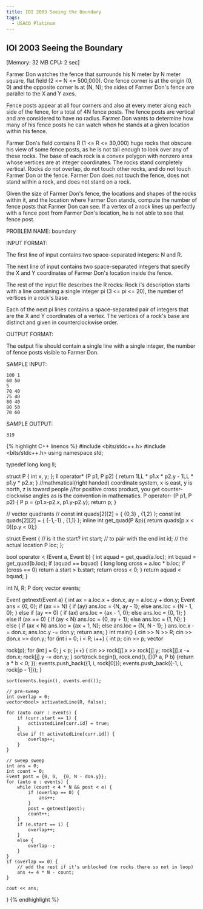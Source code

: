 ```yaml
---
title: IOI 2003 Seeing the Boundary
tags:
  - USACO Platinum
---
```


## IOI 2003 Seeing the Boundary
[Memory: 32 MB CPU: 2 sec]

Farmer Don watches the fence that surrounds his N meter by N meter
square, flat field (2 <= N <= 500,000). One fence corner is at the
origin (0, 0) and the opposite corner is at (N, N); the sides of
Farmer Don's fence are parallel to the X and Y axes.

Fence posts appear at all four corners and also at every meter along
each side of the fence, for a total of 4N fence posts. The fence
posts are vertical and are considered to have no radius. Farmer Don
wants to determine how many of his fence posts he can watch when he
stands at a given location within his fence.

Farmer Don's field contains R (1 <= R <= 30,000) huge rocks that
obscure his view of some fence posts, as he is not tall enough to
look over any of these rocks. The base of each rock is a convex
polygon with nonzero area whose vertices are at integer coordinates.
The rocks stand completely vertical. Rocks do not overlap, do not
touch other rocks, and do not touch Farmer Don or the fence. Farmer
Don does not touch the fence, does not stand within a rock, and does
not stand on a rock.

Given the size of Farmer Don's fence, the locations and shapes of the
rocks within it, and the location where Farmer Don stands, compute
the number of fence posts that Farmer Don can see. If a vertex of a
rock lines up perfectly with a fence post from Farmer Don's location,
he is not able to see that fence post.

PROBLEM NAME: boundary

INPUT FORMAT:

The first line of input contains two space-separated integers: N and R.

The next line of input contains two space-separated integers that
specify the X and Y coordinates of Farmer Don's location inside the
fence.

The rest of the input file describes the R rocks:
Rock i's description starts with a line containing a single integer
pi (3 <= pi <= 20), the number of vertices in a rock's base.

Each of the next pi lines contains a space-separated pair of integers
that are the X and Y coordinates of a vertex. The vertices of a
rock's base are distinct and given in counterclockwise order.

OUTPUT FORMAT:

The output file should contain a single line with a single integer,
the number of fence posts visible to Farmer Don.

SAMPLE INPUT:
```
100 1
60 50
5
70 40
75 40
80 40
80 50
70 60
```
SAMPLE OUTPUT:
```
319
```


{% highlight C++ linenos %}
#include <bits/stdc++.h>
#include <bits/stdc++.h>
using namespace std;

typedef long long ll;

struct P { int x, y; };
ll operator* (P p1, P p2) { return 1LL * p1.x * p2.y - 1LL * p1.y * p2.x; }
//mathmatical(right handed) coordinate system, x is east, y is north, z is toward people
//for positive cross product,  you get counter-clockwise angles as is the convention in mathematics.
P operator- (P p1, P p2) { P p = {p1.x-p2.x, p1.y-p2.y}; return p; }

// vector quadrants
// const int quads[2][2] = { {0,3} , {1,2} };
const int quads[2][2] = { {-1,-1} , {1,1} };
inline int get_quad(P &p){ return quads[p.x < 0][p.y < 0];}

struct Event {
    // is it the start?
    int start;
    // to pair with the end
    int id;
    // the actual location
    P loc;
};

bool operator < (Event a, Event b) {
    int aquad = get_quad(a.loc);
    int bquad = get_quad(b.loc);
    if (aquad == bquad) {
        long long cross = a.loc * b.loc;
        if (cross == 0) return a.start > b.start;
        return cross < 0;
    }
    return aquad < bquad;
}


int N, R;
P don;
vector<Event> events;

Event getnext(Event a) {
    int ax = a.loc.x + don.x, ay = a.loc.y + don.y;
    Event ans = {0, 0};
    if (ax == N) {
        if (ay) ans.loc = {N, ay - 1};
        else ans.loc = {N - 1, 0};
    }
    else if (ay == 0) {
        if (ax) ans.loc = {ax - 1, 0};
        else ans.loc = {0, 1};
    }
    else if (ax == 0) {
        if (ay < N) ans.loc = {0, ay + 1};
        else ans.loc = {1, N};
    }
    else {
        if (ax < N) ans.loc = {ax + 1, N};
        else ans.loc = {N, N - 1};
    }
    ans.loc.x -= don.x;
    ans.loc.y -= don.y;
    return ans;
}
int main() {
    cin >> N >> R;
    cin >> don.x >> don.y;
    for (int i = 0; i < R; i++) {
        int p; cin >> p;
        vector<P> rock(p);
        for (int j = 0; j < p; j++) {
            cin >> rock[j].x >> rock[j].y;
            rock[j].x -= don.x;
            rock[j].y -= don.y;
        }
        sort(rock.begin(), rock.end(), [](P a, P b) {return a * b < 0; });
        events.push_back({1, i, rock[0]});
        events.push_back({-1, i, rock[p - 1]});
    }

    sort(events.begin(), events.end());

    // pre-sweep
    int overlap = 0;
    vector<bool> activatedLine(R, false);

    for (auto curr : events) {
        if (curr.start == 1) {
            activatedLine[curr.id] = true;
        }
        else if (! activatedLine[curr.id]) {
            overlap++;
        }
    }

    // sweep sweep
    int ans = 0;
    int count = 0;
    Event post = {0, 0,  {0, N - don.y}};
    for (auto e : events) {
        while (count < 4 * N && post < e) {
            if (overlap == 0) {
                ans++;
            }
            post = getnext(post);
            count++;
        }
        if (e.start == 1) {
            overlap++;
        }
        else {
            overlap--;
        }
    }
    if (overlap == 0) {
        // add the rest if it's unblocked (no rocks there so not in loop)
        ans += 4 * N - count;
    }

    cout << ans;
}
{% endhighlight %}  
